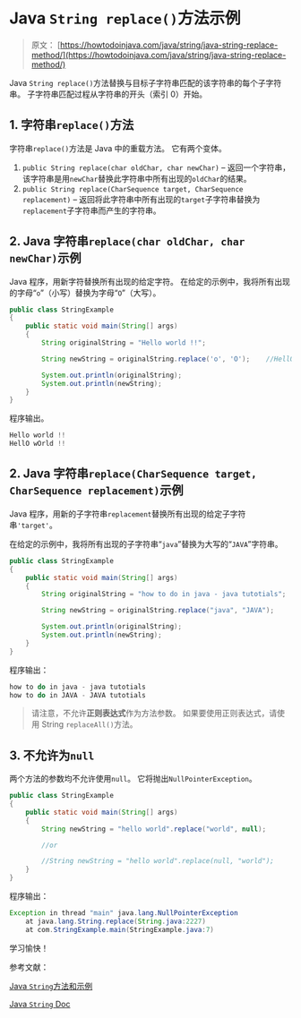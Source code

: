 # Java `String replace()`方法示例

> 原文： [https://howtodoinjava.com/java/string/java-string-replace-method/](https://howtodoinjava.com/java/string/java-string-replace-method/)

Java `String replace()`方法替换与目标子字符串匹配的该字符串的每个子字符串。 子字符串匹配过程从字符串的开头（索引 0）开始。

## 1\. 字符串`replace()`方法

字符串`replace()`方法是 Java 中的重载方法。 它有两个变体。

1.  `public String replace(char oldChar, char newChar)` – 返回一个字符串，该字符串是用`newChar`替换此字符串中所有出现的`oldChar`的结果。
2.  `public String replace(CharSequence target, CharSequence replacement)` – 返回将此字符串中所有出现的`target`子字符串替换为`replacement`子字符串而产生的字符串。

## 2\. Java 字符串`replace(char oldChar, char newChar)`示例

Java 程序，用新字符替换所有出现的给定字符。 在给定的示例中，我将所有出现的字母“`o`”（小写）替换为字母“`O`”（大写）。

```java
public class StringExample 
{
    public static void main(String[] args) 
    {
        String originalString = "Hello world !!";

        String newString = originalString.replace('o', 'O');	//HellO wOrld !!

        System.out.println(originalString);
        System.out.println(newString);
    }
}

```

程序输出。

```java
Hello world !!
HellO wOrld !!

```

## 2\. Java 字符串`replace(CharSequence target, CharSequence replacement)`示例

Java 程序，用新的子字符串`replacement`替换所有出现的给定子字符串`'target'`。

在给定的示例中，我将所有出现的子字符串“`java`”替换为大写的“`JAVA`”字符串。

```java
public class StringExample 
{
    public static void main(String[] args) 
    {
        String originalString = "how to do in java - java tutotials";

        String newString = originalString.replace("java", "JAVA");

        System.out.println(originalString);
        System.out.println(newString);
    }
}

```

程序输出：

```java
how to do in java - java tutotials
how to do in JAVA - JAVA tutotials

```

> 请注意，不允许**正则表达式**作为方法参数。 如果要使用正则表达式，请使用 String `replaceAll()`方法。

## 3\. 不允许为`null`

两个方法的参数均不允许使用`null`。 它将抛出`NullPointerException`。

```java
public class StringExample 
{
    public static void main(String[] args) 
    {
        String newString = "hello world".replace("world", null);

        //or

        //String newString = "hello world".replace(null, "world");
    }
}

```

程序输出：

```java
Exception in thread "main" java.lang.NullPointerException
	at java.lang.String.replace(String.java:2227)
	at com.StringExample.main(StringExample.java:7)

```

学习愉快！

参考文献：

[Java `String`方法和示例](https://howtodoinjava.com/java-string/)

[Java `String` Doc](https://docs.oracle.com/javase/10/docs/api/java/lang/String.html)
